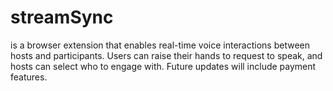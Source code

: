 # streamSync
 is a browser extension that enables real-time voice interactions between hosts and participants. Users can raise their hands to request to speak, and hosts can select who to engage with. Future updates will include payment features.
